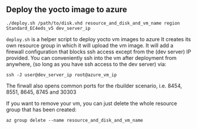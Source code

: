 ## Deploy the yocto image to azure
```
./deploy.sh /path/to/disk.vhd resource_and_disk_and_vm_name region Standard_EC4eds_v5 dev_server_ip
```

`deploy.sh` is a helper script to deploy yocto vm images to azure
It creates its own resource group in which it will upload the vm image.
It will add a firewall configuration that blocks ssh access except from the (dev server) IP provided.
You can conveniently ssh into the vm after deployment from anywhere, (so long as you have ssh access to the dev server) via:
```
ssh -J user@dev_server_ip root@azure_vm_ip
```
The firwall also opens common ports for the rbuilder scenario, i.e. 8454, 8551, 8645, 8745 and 30303

If you want to remove your vm, you can just delete the whole resource group that has been created:

```
az group delete --name resource_and_disk_and_vm_name
```

